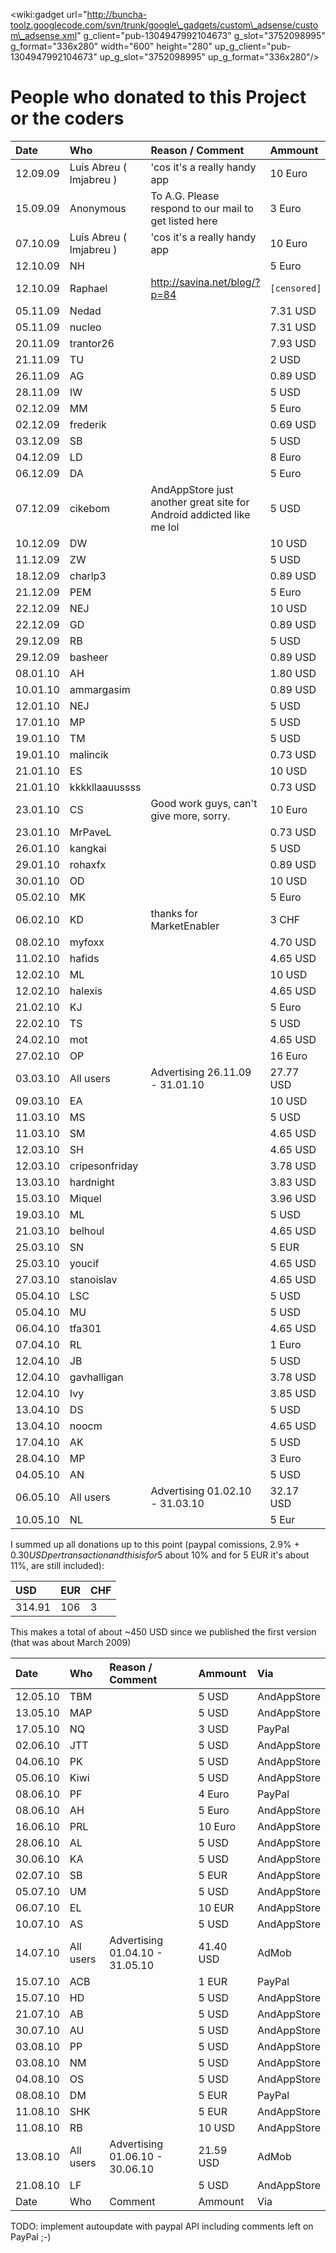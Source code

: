 <wiki:gadget url="http://buncha-toolz.googlecode.com/svn/trunk/google\_gadgets/custom\_adsense/custom\_adsense.xml" g\_client="pub-1304947992104673" g\_slot="3752098995" g\_format="336x280" width="600" height="280" up\_g\_client="pub-1304947992104673" up\_g\_slot="3752098995" up\_g\_format="336x280"/>
# People who donated to this Project or the coders #
| **Date** | **Who** | **Reason / Comment** | **Ammount** | Via |
|:---------|:--------|:---------------------|:------------|:----|
| 12.09.09 |  Luís Abreu ( lmjabreu ) | 'cos it's a really handy app | 10 Euro <a href='Hidden comment: collected by Andrea'></a>| Paypal |
| 15.09.09 |  Anonymous | To A.G. Please respond to our mail to get listed here | 3 Euro <a href='Hidden comment: collected by Andrea'></a>| Paypal |
| 07.10.09 |  Luís Abreu ( lmjabreu ) | 'cos it's a really handy app | 10 Euro <a href='Hidden comment: collected by rac'></a>| Paypal |
| 12.10.09 | NH      |                      | 5 Euro <a href='Hidden comment: collected by rac'></a>| Paypal |
| 12.10.09 | Raphael | http://savina.net/blog/?p=84 | `[censored]` <a href='Hidden comment: 5 Euro collected by rac'></a>| Paypal |
| 05.11.09 | Nedad   |                      | 7.31 USD    | SlideME.org |
| 05.11.09 | nucleo  |                      | 7.31 USD    | SlideME.org |
| 20.11.09 | trantor26|                      | 7.93 USD    | SlideME.org |
| 21.11.09 | TU      |                      | 2 USD <a href='Hidden comment: collected by rac'></a>| Paypal |
| 26.11.09 | AG      |                      | 0.89 USD    | SlideME.org |
| 28.11.09 | IW      |                      | 5 USD       | AndAppStore |
| 02.12.09 | MM      |                      | 5 Euro      | AndAppStore |
| 02.12.09 | frederik |                      | 0.69 USD    | SlideME.org |
| 03.12.09 | SB      |                      | 5 USD       | AndAppStore |
| 04.12.09 | LD      |                      | 8 Euro      | PayPal |
| 06.12.09 | DA      |                      | 5 Euro      | AndAppStore |
| 07.12.09 | cikebom | AndAppStore just another great site for Android addicted like me lol | 5 USD <a href='Hidden comment: collected by rac'></a>| AndAppStore |
| 10.12.09 | DW      |                      | 10 USD      | AndAppStore |
| 11.12.09 | ZW      |                      | 5 USD       | AndAppStore |
| 18.12.09 | charlp3 |                      | 0.89 USD    | SlideME.org |
| 21.12.09 | PEM     |                      | 5 Euro      | AndAppStore |
| 22.12.09 | NEJ     |                      | 10 USD      | AndAppStore |
| 22.12.09 | GD      |                      | 0.89 USD    | SlideME.org |
| 29.12.09 | RB      |                      | 5 USD       | AndAppStore |
| 29.12.09 | basheer |                      | 0.89 USD    | SlideME.org |
| 08.01.10 | AH      |                      | 1.80 USD    | SlideME.org |
| 10.01.10 | ammargasim |                      | 0.89 USD    | SlideME.org |
| 12.01.10 | NEJ     |                      | 5 USD       | AndAppStore |
| 17.01.10 | MP      |                      | 5 USD       | AndAppStore |
| 19.01.10 | TM      |                      | 5 USD       | AndAppStore |
| 19.01.10 | malincik |                      | 0.73 USD    | SlideME.org |
| 21.01.10 | ES      |                      | 10 USD      | AndAppStore |
| 21.01.10 | 	kkkkllaauussss |                      | 0.73 USD    | SlideME.org |
| 23.01.10 | CS      | Good work guys, can't give more, sorry. | 10 Euro     | PayPal |
| 23.01.10 | 	MrPaveL |                      | 0.73 USD    | SlideME.org |
| 26.01.10 | kangkai |                      | 5 USD       | AndAppStore |
| 29.01.10 | 	rohaxfx |                      | 0.89 USD    | SlideME.org |
| 30.01.10 | OD      |                      | 10 USD      | AndAppStore |
| 05.02.10 | MK      |                      | 5 Euro      | PayPal |
| 06.02.10 | KD      | thanks for MarketEnabler | 3 CHF       | PayPal |
| 08.02.10 | myfoxx  |                      | 4.70 USD    | SlideME.org |
| 11.02.10 | hafids  |                      | 4.65 USD    | SlideME.org |
| 12.02.10 | ML      |                      | 10 USD      | AndAppStore |
| 12.02.10 | halexis |                      | 4.65 USD    | SlideME.org |
| 21.02.10 | KJ      |                      | 5 Euro      | PayPal |
| 22.02.10 | TS      |                      | 5 USD       | AndAppStore |
| 24.02.10 | mot     |                      | 4.65 USD    | SlideME.org |
| 27.02.10 | OP      |                      | 16 Euro     | PayPal |
| 03.03.10 | All users | Advertising 26.11.09 - 31.01.10| 27.77 USD   | AdMob |
| 09.03.10 | EA      |                      | 10 USD      | AndAppStore |
| 11.03.10 | MS      |                      | 5 USD       | AndAppStore |
| 11.03.10 | SM      |                      | 4.65 USD    | SlideME.org |
| 12.03.10 | SH      |                      | 4.65 USD    | SlideME.org |
| 12.03.10 | cripesonfriday |                      | 3.78 USD    | SlideME.org |
| 13.03.10 | hardnight |                      | 3.83 USD    | SlideME.org |
| 15.03.10 | Miquel  |                      | 3.96 USD    | SlideME.org |
| 19.03.10 | ML      |                      | 5 USD       | AndAppStore |
| 21.03.10 | belhoul |                      | 4.65 USD    | SlideME.org |
| 25.03.10 | SN      |                      | 5 EUR       | AndAppStore |
| 25.03.10 | youcif  |                      | 4.65 USD    | SlideME.org |
| 27.03.10 | stanoislav |                      | 4.65 USD    | SlideME.org |
| 05.04.10 | LSC     |                      | 5 USD       | AndAppStore |
| 05.04.10 | MU      |                      | 5 USD       | AndAppStore |
| 06.04.10 | tfa301  |                      | 4.65 USD    | SlideME.org |
| 07.04.10 | RL      |                      | 1 Euro      | PayPal |
| 12.04.10 | JB      |                      | 5 USD       | AndAppStore |
| 12.04.10 | gavhalligan |                      | 3.78 USD    | SlideME.org |
| 12.04.10 | Ivy     |                      | 3.85 USD    | SlideME.org |
| 13.04.10 | DS      |                      | 5 USD       | AndAppStore |
| 13.04.10 | noocm   |                      | 4.65 USD    | SlideME.org |
| 17.04.10 | AK      |                      | 5 USD       | AndAppStore |
| 28.04.10 | MP      |                      | 3 Euro      | PayPal |
| 04.05.10 | AN      |                      | 5 USD       | AndAppStore |
| 06.05.10 | All users | Advertising 01.02.10 - 31.03.10| 32.17 USD   | AdMob |
| 10.05.10 | NL      |                      | 5 Eur       | AndAppStore |

I summed up all donations up to this point (paypal comissions, 2.9% + $0.30 USD per transaction and this is for 5$ about 10% and for 5 EUR it's about 11%,  are still included):

| **USD** | **EUR** | **CHF** |
|:--------|:--------|:--------|
| 314.91  | 106     | 3       |

This makes a total of about ~450 USD since we published the first version (that was about March 2009)

| **Date** | **Who** | **Reason / Comment** | **Ammount** | Via |
|:---------|:--------|:---------------------|:------------|:----|
| 12.05.10 | TBM     |                      | 5 USD       | AndAppStore |
| 13.05.10 | MAP     |                      | 5 USD       | AndAppStore |
| 17.05.10 | NQ      |                      | 3 USD       | PayPal |
| 02.06.10 | JTT     |                      | 5 USD       | AndAppStore |
| 04.06.10 | PK      |                      | 5 USD       | AndAppStore |
| 05.06.10 | Kiwi    |                      | 5 USD       | AndAppStore |
| 08.06.10 | PF      |                      | 4 Euro      | PayPal |
| 08.06.10 | AH      |                      | 5 Euro      | AndAppStore |
| 16.06.10 | PRL     |                      | 10 Euro     | AndAppStore |
| 28.06.10 | AL      |                      | 5 USD       | AndAppStore |
| 30.06.10 | KA      |                      | 5 USD       | AndAppStore |
| 02.07.10 | SB      |                      | 5 EUR       | AndAppStore |
| 05.07.10 | UM      |                      | 5 USD       | AndAppStore |
| 06.07.10 | EL      |                      | 10 EUR      | AndAppStore |
| 10.07.10 | AS      |                      | 5 USD       | AndAppStore |
| 14.07.10 | All users | Advertising 01.04.10 - 31.05.10| 41.40 USD   | AdMob |
| 15.07.10 | ACB     |                      | 1 EUR       | PayPal |
| 15.07.10 | HD      |                      | 5 USD       | AndAppStore |
| 21.07.10 | AB      |                      | 5 USD       | AndAppStore |
| 30.07.10 | AU      |                      | 5 USD       | AndAppStore |
| 03.08.10 | PP      |                      | 5 USD       | AndAppStore |
| 03.08.10 | NM      |                      | 5 USD       | AndAppStore |
| 04.08.10 | OS      |                      | 5 USD       | AndAppStore |
| 08.08.10 | DM      |                      | 5 EUR       | PayPal |
| 11.08.10 | SHK     |                      | 5 EUR       | AndAppStore |
| 11.08.10 | RB      |                      | 10 USD      | AndAppStore |
| 13.08.10 | All users | Advertising 01.06.10 - 30.06.10| 21.59 USD   | AdMob |
| 21.08.10 | LF      |                      | 5 USD       | AndAppStore |
| Date     | Who     | Comment              | Ammount     | Via |

TODO: implement autoupdate with paypal API including comments left on PayPal ;-)